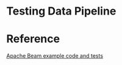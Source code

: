 # Testing Data Pipeline


# Reference
[Apache Beam example code and tests](https://github.com/sucitw/apache-beam-in-python)

